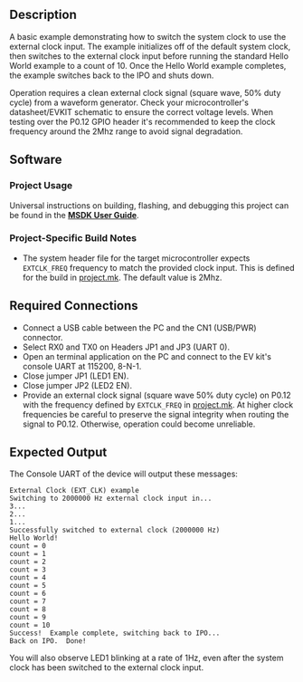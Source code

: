 ## Description

A basic example demonstrating how to switch the system clock to use the external clock input.  The example initializes off of the default system clock, then switches to the external clock input before running the standard Hello World example to a count of 10.  Once the Hello World example completes, the example switches back to the IPO and shuts down.

Operation requires a clean external clock signal (square wave, 50% duty cycle) from a waveform generator.  Check your microcontroller's datasheet/EVKIT schematic to ensure the correct voltage levels.  When testing over the P0.12 GPIO header it's recommended to keep the clock frequency around the 2Mhz range to avoid signal degradation.

## Software

### Project Usage

Universal instructions on building, flashing, and debugging this project can be found in the **[MSDK User Guide](https://analogdevicesinc.github.io/msdk/USERGUIDE/)**.

### Project-Specific Build Notes

* The system header file for the target microcontroller expects `EXTCLK_FREQ` frequency to match the provided clock input.  This is defined for the build in [project.mk](project.mk).  The default value is 2Mhz.

## Required Connections

-   Connect a USB cable between the PC and the CN1 (USB/PWR) connector.
-   Select RX0 and TX0 on Headers JP1 and JP3 (UART 0).
-   Open an terminal application on the PC and connect to the EV kit's console UART at 115200, 8-N-1.
-   Close jumper JP1 (LED1 EN).
-   Close jumper JP2 (LED2 EN).
-   Provide an external clock signal (square wave 50% duty cycle) on P0.12 with the frequency defined by `EXTCLK_FREQ` in [project.mk](project.mk).  At higher clock frequencies be careful to preserve the signal integrity when routing the signal to P0.12.  Otherwise, operation could become unreliable.

## Expected Output

The Console UART of the device will output these messages:

```
External Clock (EXT_CLK) example
Switching to 2000000 Hz external clock input in...
3...
2...
1...
Successfully switched to external clock (2000000 Hz)
Hello World!
count = 0
count = 1
count = 2
count = 3
count = 4
count = 5
count = 6
count = 7
count = 8
count = 9
count = 10
Success!  Example complete, switching back to IPO...
Back on IPO.  Done!
```

You will also observe LED1 blinking at a rate of 1Hz, even after the system clock has been switched to the external clock input.
